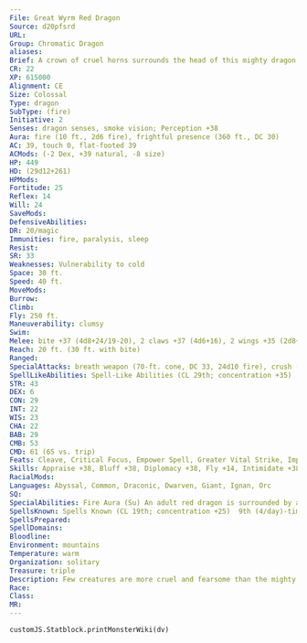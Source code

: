 ```yaml
---
File: Great Wyrm Red Dragon
Source: d20pfsrd
URL: 
Group: Chromatic Dragon
aliases: 
Brief: A crown of cruel horns surrounds the head of this mighty dragon. Thick scales the color of molten rock cover its long body.
CR: 22
XP: 615000
Alignment: CE
Size: Colossal
Type: dragon
SubType: (fire)
Initiative: 2
Senses: dragon senses, smoke vision; Perception +38
Aura: fire (10 ft., 2d6 fire), frightful presence (360 ft., DC 30)
AC: 39, touch 0, flat-footed 39
ACMods: (-2 Dex, +39 natural, -8 size)
HP: 449
HD: (29d12+261)
HPMods: 
Fortitude: 25
Reflex: 14
Will: 24
SaveMods: 
DefensiveAbilities: 
DR: 20/magic
Immunities: fire, paralysis, sleep
Resist: 
SR: 33
Weaknesses: Vulnerability to cold
Space: 30 ft.
Speed: 40 ft.
MoveMods: 
Burrow: 
Climb: 
Fly: 250 ft.
Maneuverability: clumsy
Swim: 
Melee: bite +37 (4d8+24/19-20), 2 claws +37 (4d6+16), 2 wings +35 (2d8+8), tail slap +35 (4d6+24)
Reach: 20 ft. (30 ft. with bite)
Ranged: 
SpecialAttacks: breath weapon (70-ft. cone, DC 33, 24d10 fire), crush (Large creatures, DC 33, 4d6+24), incinerate, manipulate flames, melt stone, tail sweep (Medium creatures, DC 27, 2d8+24)
SpellLikeAbilities: Spell-Like Abilities (CL 29th; concentration +35)  At will-detect magic, discern location, find the path, pyrotechnics (DC 18), suggestion (DC 19), wall of fire
STR: 43
DEX: 6
CON: 29
INT: 22
WIS: 23
CHA: 22
BAB: 29
CMB: 53
CMD: 61 (65 vs. trip)
Feats: Cleave, Critical Focus, Empower Spell, Greater Vital Strike, Improved Critical (bite), Improved Initiative, Improved Iron Will, Improved Vital Strike, Iron Will, Multiattack, Power Attack, Quicken Spell, Stunning Critical, Vital Strike, Wingover
Skills: Appraise +38, Bluff +38, Diplomacy +38, Fly +14, Intimidate +38, Knowledge (arcana) +38, Knowledge (history) +38, Perception +38, Sense Motive +38, Spellcraft +38, Stealth +14, Use Magic Device +38
RacialMods: 
Languages: Abyssal, Common, Draconic, Dwarven, Giant, Ignan, Orc
SQ: 
SpecialAbilities: Fire Aura (Su) An adult red dragon is surrounded by an aura of intense heat. All creatures within 5 feet take 1d6 points of fire damage at the beginning of the dragon's turn. An old dragon's aura extends to 10 feet. An ancient dragon's damage increases to 2d6.  Incinerate (Su) A great wyrm red dragon can incinerate creatures in its fiery breath. A creature reduced to fewer than 0 hit points by its breath weapon must make a Fortitude save (using the breath weapon's DC). Failure indicates that the creature is reduced to ash. Creatures destroyed in this way can only be restored to life through true resurrection or similar magic.  Manipulate Flames (Su) An old or older red dragon can control any fire spell within 10 feet per age category of the dragon as a standard action. This ability allows it to move any fire effect in the area, as if it were the caster. This ability also allows it to reposition a stationary fire effect, although the new placement must be one allowed by the spell. Finally, for 1 round following the use of this ability, the dragon can control any new fire spell cast within its area of control, as if it were the caster. It can make all decisions allowed to the caster, including canceling the spell if it so desires.  Melt Stone (Su) An ancient or older red dragon can use its breath weapon to melt rock at a range of 100 feet, affecting a 5-foot-radius area per age category. The area becomes lava to a depth of 1 foot. Any creature in contact with the lava takes 20d6 points of fire damage on the first round, 10d6 on the second, and none thereafter as the lava hardens and cools. If used on a wall or ceiling, treat this ability as an avalanche that deals fire damage.  Smoke Vision (Ex) A very young red dragon can see perfectly in smoky conditions (such as those created by pyrotechnics).
SpellsKnown: Spells Known (CL 19th; concentration +25)  9th (4/day)-time stop, weird  8th (6/day)-greater shout, prismatic wall, screen  7th (6/day)-limited wish, mass hold person, spell turning  6th (7/day)-antimagic field, contingency, greater dispel magic  5th (7/day)-polymorph, telekinesis (DC 21), teleport, wall of force  4th (7/day)-fear (DC 20), fire shield, greater invisibility, stoneskin  3rd (7/day)-dispel magic, displacement, haste, tongues  2nd (8/day)-alter self, detect thoughts, misdirection, resist energy, see invisibility  1st (8/day)-alarm, grease (DC 17), magic missile, shield, true strike  0 (at will)-arcane mark, bleed, light, magehand, mending, message, open/close, prestidigitation, read magic
SpellsPrepared: 
SpellDomains: 
Bloodline: 
Environment: mountains
Temperature: warm
Organization: solitary
Treasure: triple
Description: Few creatures are more cruel and fearsome than the mighty red dragon. King of the chromatics, this terrible beast brings ruin and death to the lands that fall under its shadow.
Race: 
Class: 
MR: 
---
```

```dataviewjs
customJS.Statblock.printMonsterWiki(dv)
```
